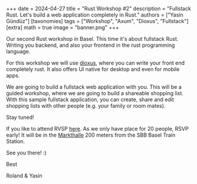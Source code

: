 +++
date = 2024-04-27
title = "Rust Workshop #2"
description = "Fullstack Rust. Let's build a web application completely in Rust."
authors = ["Yasin Gündüz"]
[taxonomies]
tags = ["Workshop", "Axum", "Dioxus", "Fullstack"]
[extra]
math = true
image = "banner.png"
+++

Our second Rust workshop in Basel. This time it's about fullstack Rust. Writing you backend, and also your frontend in the rust programming language. 

For this workshop we will use [dioxus](https://dioxuslabs.com/), where you can write your front end completely rust. It also offers UI native for desktop and even for mobile apps.

We are going to build a fullstack web application with you. This will be a guided workshop, where we are going to build a shareable shopping list.
With this sample fullstack application, you can create, share and edit shopping lists with other people (e.g. your family or room mates).

Stay tuned!

If you like to attend RVSP [here](https://www.meetup.com/rust-basel/events/299933581/?utm_medium=referral&utm_campaign=share-btn_savedevents_share_modal&utm_source=link). As we only have place for 20 people, RSVP early! It will be in the [Markthalle](https://altemarkthalle.ch/) 200 meters from the SBB Basel Train Station.

See you there! :)

Best

Roland & Yasin
